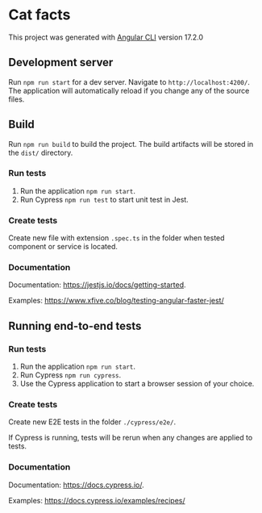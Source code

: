 # Cat facts

This project was generated with [Angular CLI](https://github.com/angular/angular-cli) version 17.2.0

## Development server

Run `npm run start` for a dev server. Navigate to `http://localhost:4200/`. The application will automatically reload if you change any of the source files.

## Build

Run `npm run build` to build the project. The build artifacts will be stored in the `dist/` directory.

### Run tests

1. Run the application `npm run start`.
2. Run Cypress `npm run test` to start unit test in Jest.

### Create tests

Create new file with extension `.spec.ts` in the folder when tested component or service is located.

### Documentation

Documentation: https://jestjs.io/docs/getting-started.

Examples: https://www.xfive.co/blog/testing-angular-faster-jest/

## Running end-to-end tests

### Run tests

1. Run the application `npm run start`.
2. Run Cypress `npm run cypress`.
3. Use the Cypress application to start a browser session of your choice.

### Create tests

Create new E2E tests in the folder `./cypress/e2e/`.

If Cypress is running, tests will be rerun when any changes are applied to tests.

### Documentation

Documentation: https://docs.cypress.io/.

Examples: https://docs.cypress.io/examples/recipes/
